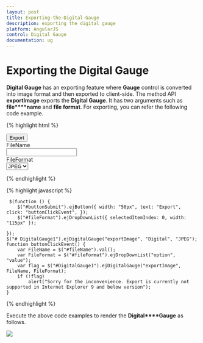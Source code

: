 ```yaml
---
layout: post
title: Exporting-the-Digital-Gauge
description: exporting the digital gauge
platform: AngularJS
control: Digital Gauge
documentation: ug
---
```


# Exporting the Digital Gauge

**Digital Gauge** has an exporting feature where **Gauge** control is converted into image format and then exported to client-side. The method API **exportImage** exports the **Digital Gauge**. It has two arguments such as **file****name** and **file format**. For exporting, you can refer the following code example.

{% highlight html %}

<div id="DigitalGauge1" ej-digitalgauge e-value="SYNCFUSION"></div>
<button id="buttonSubmit">Export</button>
<div id=" fileName ">FileName </div>
<input type="text" id="fileName"/>
<div id=" fileFormat ">FileFormat </div>
<select id="fileFormat">
<option value="JPEG">JPEG</option>
<option value="PNG">PNG</option>
</select>

{% endhighlight %}

{% highlight javascript %}

     $(function () {
        $("#buttonSubmit").ejButton({ width: "50px", text: "Export", click: "buttonClickEvent", });
        $("#fileFormat").ejDropDownList({ selectedItemIndex: 0, width: "115px" });
        
    });
    $("# DigitalGauge1").ejDigitalGauge("exportImage", "Digital", "JPEG");
    function buttonClickEvent() {
        var FileName = $("#fileName").val();
        var FileFormat = $("#fileFormat").ejDropDownList("option", "value");
        var flag = $("#DigitalGauge1").ejDigitalGauge("exportImage", FileName, FileFormat);
        if (!flag)
            alert("Sorry for the inconvenience. Export is currently not supported in Internet Explorer 9 and below version");
    }


{% endhighlight %}

Execute the above code examples to render the **Digital****Gauge** as follows.

![](/js/DigitalGauge/Exporting-the-Digital-Gauge_images/Exporting-the-Digital-Gauge_img1.png)

